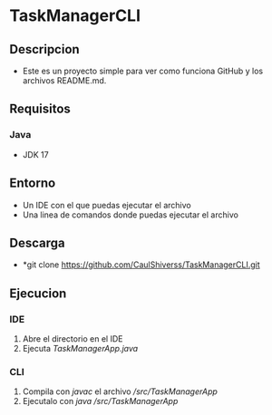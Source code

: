# TaskManagerCLI
## Descripcion
- Este es un proyecto simple para ver como funciona GitHub y los archivos README.md.
## Requisitos
### Java
- JDK 17
## Entorno
- Un IDE con el que puedas ejecutar el archivo 
- Una linea de comandos donde puedas ejecutar el archivo
## Descarga
- *git clone https://github.com/CaulShiverss/TaskManagerCLI.git
## Ejecucion
### IDE 
1. Abre el directorio en el IDE 
2. Ejecuta *TaskManagerApp.java*
### CLI 
1. Compila con *javac* el archivo */src/TaskManagerApp*
2. Ejecutalo con *java /src/TaskManagerApp*

